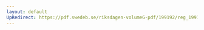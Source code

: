 ```yaml
---
layout: default
UpRedirect: https://pdf.swedeb.se/riksdagen-volumeG-pdf/199192/reg_199192/reg_199192_0611.pdf
---
```

